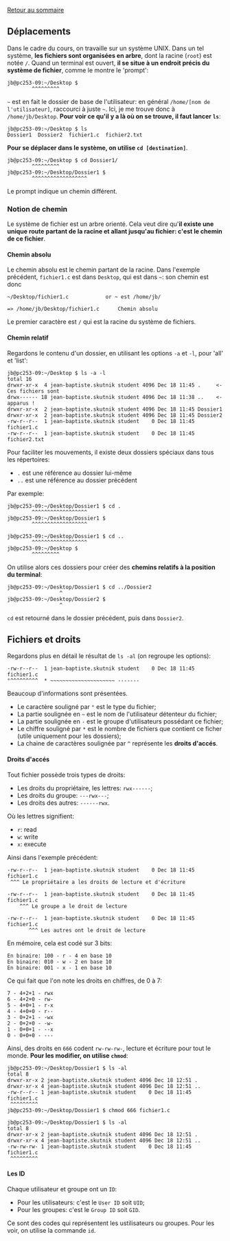 <a href="http://skutnik.iiens.net/cours/OSS">Retour au sommaire</a>

## Déplacements

Dans le cadre du cours, on travaille sur un système UNIX. Dans un tel système, __les fichiers sont organisées en arbre__, dont la racine (`root`) est notée `/`. Quand un terminal est ouvert, __il se situe à un endroit précis du système de fichier__, comme le montre le 'prompt':

```
jb@pc253-09:~/Desktop $ 
	    ^^^^^^^^^
```

`~` est en fait le dossier de base de l'utilisateur: en général `/home/[nom de l'utilisateur]`, raccourci à juste `~`. Ici, je me trouve donc à `/home/jb/Desktop`. __Pour voir ce qu'il y a là où on se trouve, il faut lancer `ls`__:

```
jb@pc253-09:~/Desktop $ ls
Dossier1  Dossier2  fichier1.c  fichier2.txt
```

__Pour se déplacer dans le système, on utilise `cd [destination]`__.

```
jb@pc253-09:~/Desktop $ cd Dossier1/
	    ^^^^^^^^^
jb@pc253-09:~/Desktop/Dossier1 $ 
	    ^^^^^^^^^^^^^^^^^^
```

Le prompt indique un chemin différent.

### Notion de chemin

Le système de fichier est un arbre orienté. Cela veut dire qu'__il existe une unique route partant de la racine et allant jusqu'au fichier: c'est le chemin de ce fichier__. 

#### Chemin absolu

Le chemin absolu est le chemin partant de la racine. Dans l'exemple précédent, `fichier1.c` est dans `Desktop`, qui est dans `~`: son chemin est donc

```
~/Desktop/fichier1.c		    or ~ est /home/jb/

=> /home/jb/Desktop/fichier1.c	    Chemin absolu
```

Le premier caractère est `/` qui est la racine du système de fichiers.

#### Chemin relatif

Regardons le contenu d'un dossier, en utilisant les options `-a` et `-l`, pour 'all' et 'list':

```
jb@pc253-09:~/Desktop $ ls -a -l
total 16
drwxr-xr-x  4 jean-baptiste.skutnik student 4096 Dec 18 11:45 .		<- Ces fichiers sont
drwx------ 18 jean-baptiste.skutnik student 4096 Dec 18 11:38 ..	<- apparus !
drwxr-xr-x  2 jean-baptiste.skutnik student 4096 Dec 18 11:45 Dossier1
drwxr-xr-x  2 jean-baptiste.skutnik student 4096 Dec 18 11:45 Dossier2
-rw-r--r--  1 jean-baptiste.skutnik student    0 Dec 18 11:45 fichier1.c
-rw-r--r--  1 jean-baptiste.skutnik student    0 Dec 18 11:45 fichier2.txt
```

Pour faciliter les mouvements, il existe deux dossiers spéciaux dans tous les répertoires:

- `.` est une référence au dossier lui-même
- `..` est une référence au dossier précédent

Par exemple:

```
jb@pc253-09:~/Desktop/Dossier1 $ cd .
	    ^^^^^^^^^^^^^^^^^^
jb@pc253-09:~/Desktop/Dossier1 $
	    ^^^^^^^^^^^^^^^^^^
```

```
jb@pc253-09:~/Desktop/Dossier1 $ cd ..
	    ^^^^^^^^^^^^^^^^^^
jb@pc253-09:~/Desktop $ 
	    ^^^^^^^^^
```

On utilise alors ces dossiers pour créer des __chemins relatifs à la position du terminal__:

```
jb@pc253-09:~/Desktop/Dossier1 $ cd ../Dossier2
			     ^
jb@pc253-09:~/Desktop/Dossier2 $
			     ^
```

`cd` est retourné dans le dossier précédent, puis dans `Dossier2`.

## Fichiers et droits

Regardons plus en détail le résultat de `ls -al` (on regroupe les options):

```
-rw-r--r--  1 jean-baptiste.skutnik student    0 Dec 18 11:45 fichier1.c
°^^^^^^^^^  * ~~~~~~~~~~~~~~~~~~~~~ -------
```

Beaucoup d'informations sont présentées.

- Le caractère souligné par `°` est le type du fichier;
- La partie soulignée en `~` est le nom de l'utilisateur détenteur du fichier;
- La partie soulignée en `-` est le groupe d'utilisateurs possédant ce fichier;
- Le chiffre souligné par `*` est le nombre de fichiers que contient ce ficher (utile uniquement pour les dossiers);
- La chaine de caractères soulignée par `^` représente les __droits d'accés__.

#### Droits d'accés

Tout fichier possède trois types de droits:

- Les droits du propriétaire, les lettres: `rwx------`;
- Les droits du groupe: `---rwx---`;
- Les droits des autres: `------rwx`.

Où les lettres signifient:

- `r`: read
- `w`: write
- `x`: execute

Ainsi dans l'exemple précédent:

```
-rw-r--r--  1 jean-baptiste.skutnik student    0 Dec 18 11:45 fichier1.c
 ^^^ Le propriétaire a les droits de lecture et d'écriture

-rw-r--r--  1 jean-baptiste.skutnik student    0 Dec 18 11:45 fichier1.c
    ^^^ Le groupe a le droit de lecture

-rw-r--r--  1 jean-baptiste.skutnik student    0 Dec 18 11:45 fichier1.c
       ^^^ Les autres ont le droit de lecture
```

En mémoire, cela est codé sur 3 bits:

```
En binaire: 100 - r - 4 en base 10
En binaire: 010 - w - 2 en base 10
En binaire: 001 - x - 1 en base 10
```

Ce qui fait que l'on note les droits en chiffres, de 0 à 7:

```
7 - 4+2+1 - rwx
6 - 4+2+0 - rw-
5 - 4+0+1 - r-x
4 - 4+0+0 - r--
3 - 0+2+1 - -wx
2 - 0+2+0 - -w-
1 - 0+0+1 - --x
0 - 0+0+0 - ---
```

Ainsi, des droits en `666` codent `rw-rw-rw-`, lecture et écriture pour tout le monde. __Pour les modifier, on utilise `chmod`__:

```
jb@pc253-09:~/Desktop/Dossier1 $ ls -al
total 8
drwxr-xr-x 2 jean-baptiste.skutnik student 4096 Dec 18 12:51 .
drwxr-xr-x 4 jean-baptiste.skutnik student 4096 Dec 18 12:51 ..
-rw-r--r-- 1 jean-baptiste.skutnik student    0 Dec 18 11:45 fichier1.c
 ^^^^^^^^^
jb@pc253-09:~/Desktop/Dossier1 $ chmod 666 fichier1.c 

jb@pc253-09:~/Desktop/Dossier1 $ ls -al
total 8
drwxr-xr-x 2 jean-baptiste.skutnik student 4096 Dec 18 12:51 .
drwxr-xr-x 4 jean-baptiste.skutnik student 4096 Dec 18 12:51 ..
-rw-rw-rw- 1 jean-baptiste.skutnik student    0 Dec 18 11:45 fichier1.c
 ^^^^^^^^^
```

#### Les ID

Chaque utilisateur et groupe ont un `ID`:

- Pour les utilisateurs: c'est le `User ID` soit `UID`;
- Pour les groupes: c'est le `Group ID` soit `GID`.

Ce sont des codes qui représentent les ustilisateurs ou groupes. Pour les voir, on utilise la commande `id`.
